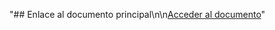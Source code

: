 "## Enlace al documento principal\n\n[Acceder al documento](https://univalleedu-my.sharepoint.com/:w:/g/personal/tme0032929_est_univalle_edu/EZTckpI6Ow5Op1xDrLByy5oBNxU4xKoCki8BKVDN2ksSIw?e=CrbtHg)" 
